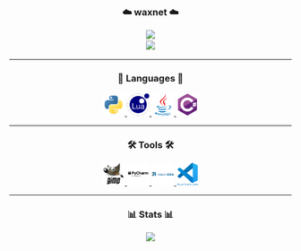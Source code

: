 ### <p align="center">☁️ waxnet ☁️</p>
<p align= "center">
  <img src="https://komarev.com/ghpvc/?username=waxnet">
  <br>
  <img src="https://img.shields.io/badge/-waxnet%230078-0078f2?style=flat&logo=Discord&logoColor=white">
</p>

-----

### <p align="center">📜 Languages 📜</p>
<p align= "center">
  <a href="https://www.python.org" target="_blank" rel="noreferrer">
    <img src="https://raw.githubusercontent.com/devicons/devicon/master/icons/python/python-original.svg" alt="python" width="40" height="40">
  </a>
  <a href="https://www.lua.org" target="_blank" rel="noreferrer">
    <img src="https://raw.githubusercontent.com/devicons/devicon/master/icons/lua/lua-original-wordmark.svg" alt="lua" width="40" height="40">
  </a>
  <a href="https://www.java.com" target="_blank" rel="noreferrer">
    <img src="https://raw.githubusercontent.com/devicons/devicon/master/icons/java/java-original.svg" alt="java" width="40" height="40">
  </a>
  <a href="https://learn.microsoft.com/en-us/dotnet/csharp" target="_blank" rel="noreferrer">
    <img src="https://raw.githubusercontent.com/devicons/devicon/master/icons/csharp/csharp-original.svg" alt="java" width="40" height="40">
  </a>
</p>

-----

### <p align="center">🛠 Tools 🛠</p>
<p align="center">
  <a href="https://www.gimp.org" target="_blank" rel="noreferrer">
    <img src="https://raw.githubusercontent.com/devicons/devicon/master/icons/gimp/gimp-original-wordmark.svg" alt="gimp" width="40" height="40">
  </a>
  <a href="https://www.jetbrains.com/pycharm" target="_blank" rel="noreferrer">
    <img src="https://raw.githubusercontent.com/devicons/devicon/master/icons/pycharm/pycharm-original-wordmark.svg" alt="pycharm" width="40" height="40">
  </a>
  <a href="https://www.jetbrains.com/idea" target="_blank" rel="noreferrer">
    <img src="https://raw.githubusercontent.com/devicons/devicon/master/icons/intellij/intellij-original-wordmark.svg" alt="intellij" width="40" height="40">
  </a>
  <a href="https://code.visualstudio.com" target="_blank" rel="noreferrer">
    <img src="https://raw.githubusercontent.com/devicons/devicon/master/icons/vscode/vscode-original-wordmark.svg" alt="vscode" width="40" height="40">
  </a>
</p>

-----

### <p align="center">📊 Stats 📊</p>
<p align="center">
  <img src="https://github-readme-stats.vercel.app/api?username=waxnet&count_private=true&show_icons=true&theme=dark">
</p>
